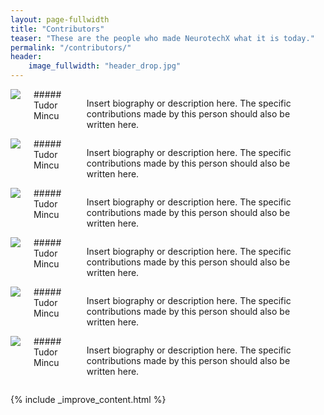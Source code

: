 ```yaml
---
layout: page-fullwidth
title: "Contributors"
teaser: "These are the people who made NeurotechX what it is today."
permalink: "/contributors/"
header:
    image_fullwidth: "header_drop.jpg"
---
```

<div class="medium-4 columns contributor" markdown="1">
<img src="http://placehold.it/300x200">
##### Tudor Mincu

Insert biography or description here. The specific contributions made by this person should also be written here.

<a href="http://creative-saga.com/" class="icon-globe"></a>
<a href="http://twitter.com/" class="icon-twitter"></a>
<a href="http://facebook.com/" class="icon-facebook"></a>
<a href="http://github.com/" class="icon-github"></a>
<a href="http://youtube.com/" class="icon-youtube"></a>
</div>


<div class="medium-4 columns contributor" markdown="1">
<img src="http://placehold.it/300x200">
##### Tudor Mincu

Insert biography or description here. The specific contributions made by this person should also be written here.

<a href="http://creative-saga.com/" class="icon-globe"></a>
<a href="http://twitter.com/" class="icon-twitter"></a>
<a href="http://facebook.com/" class="icon-facebook"></a>
<a href="http://github.com/" class="icon-github"></a>
<a href="http://youtube.com/" class="icon-youtube"></a>
</div>


<div class="medium-4 columns contributor" markdown="1">
<img src="http://placehold.it/300x200">
##### Tudor Mincu

Insert biography or description here. The specific contributions made by this person should also be written here.

<a href="http://creative-saga.com/" class="icon-globe"></a>
<a href="http://twitter.com/" class="icon-twitter"></a>
<a href="http://facebook.com/" class="icon-facebook"></a>
<a href="http://github.com/" class="icon-github"></a>
<a href="http://youtube.com/" class="icon-youtube"></a>
</div>


<div class="medium-4 columns contributor" markdown="1">
<img src="http://placehold.it/300x200">
##### Tudor Mincu

Insert biography or description here. The specific contributions made by this person should also be written here.

<a href="http://creative-saga.com/" class="icon-globe"></a>
<a href="http://twitter.com/" class="icon-twitter"></a>
<a href="http://facebook.com/" class="icon-facebook"></a>
<a href="http://github.com/" class="icon-github"></a>
<a href="http://youtube.com/" class="icon-youtube"></a>
</div>


<div class="medium-4 columns contributor" markdown="1">
<img src="http://placehold.it/300x200">
##### Tudor Mincu

Insert biography or description here. The specific contributions made by this person should also be written here.

<a href="http://creative-saga.com/" class="icon-globe"></a>
<a href="http://twitter.com/" class="icon-twitter"></a>
<a href="http://facebook.com/" class="icon-facebook"></a>
<a href="http://github.com/" class="icon-github"></a>
<a href="http://youtube.com/" class="icon-youtube"></a>
</div>


<div class="medium-4 columns contributor" markdown="1">
<img src="http://placehold.it/300x200">
##### Tudor Mincu

Insert biography or description here. The specific contributions made by this person should also be written here.

<a href="http://creative-saga.com/" class="icon-globe"></a>
<a href="http://twitter.com/" class="icon-twitter"></a>
<a href="http://facebook.com/" class="icon-facebook"></a>
<a href="http://github.com/" class="icon-github"></a>
<a href="http://youtube.com/" class="icon-youtube"></a>
</div>



{% include _improve_content.html %}
